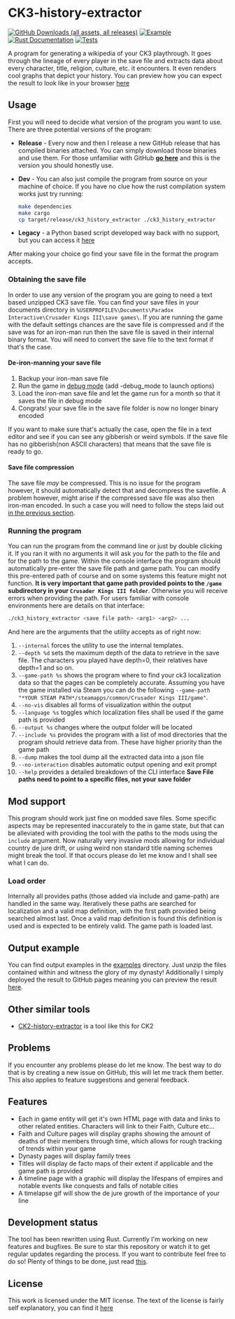 # CK3-history-extractor

[![GitHub Downloads (all assets, all releases)](https://img.shields.io/github/downloads/TCA166/CK3-history-extractor/total)](https://github.com/TCA166/CK3-history-extractor/releases/latest)
[![Example](https://img.shields.io/badge/GitHub_Pages-Output_Example-fuchsia)](https://tca166.github.io/CK3-history-extractor/TCA166's%20history/index.html)
[![Rust Documentation](https://img.shields.io/badge/GitHub_Pages-Documentation-blue)](https://tca166.github.io/CK3-history-extractor/ck3_history_extractor)
[![Tests](https://github.com/TCA166/CK3-history-extractor/actions/workflows/rust.yml/badge.svg)](https://github.com/TCA166/CK3-history-extractor/actions/workflows/rust.yml)

A program for generating a wikipedia of your CK3 playthrough.
It goes through the lineage of every player in the save file and extracts data about every character, title, religion, culture, etc. it encounters.
It even renders cool graphs that depict your history.
You can preview how you can expect the result to look like in your browser [here](https://tca166.github.io/CK3-history-extractor/TCA166's%20history/index.html)

## Usage

First you will need to decide what version of the program you want to use.
There are three potential versions of the program:

- **Release** - Every now and then I release a new GitHub release that has compiled binaries attached.
    You can simply download those binaries and use them.
    For those unfamiliar with GitHub **[go here](https://github.com/TCA166/CK3-history-extractor/releases/latest)** and this is the version you should honestly use.
- **Dev** - You can also just compile the program from source on your machine of choice. If you have no clue how the rust compilation system works just try running:

    ```sh
    make dependencies
    make cargo
    cp target/release/ck3_history_extractor ./ck3_history_extractor
    ```

- **Legacy** - a Python based script developed way back with no support, but you can access it [here](https://github.com/TCA166/CK3-history-extractor/releases/tag/v1.0.0)

After making your choice go find your save file in the format the program accepts.

### Obtaining the save file

In order to use any version of the program you are going to need a text based unzipped CK3 save file.
You can find your save files in your documents directory in ```%USERPROFILE%\Documents\Paradox Interactive\Crusader Kings III\save games\```.
If you are running the game with the default settings chances are the save file is compressed and if the save was for an iron-man run then the save file is saved in their internal binary format.
You will need to convert the save file to the text format if that's the case.

#### De-iron-manning your save file

1. Backup your iron-man save file
2. Run the game in [debug mode](https://ck3.paradoxwikis.com/Console_commands#Enabling_debug_mode) (add -debug_mode to launch options)
3. Load the iron-man save file and let the game run for a month so that it saves the file in debug mode
4. Congrats! your save file in the save file folder is now no longer binary encoded

If you want to make sure that's actually the case, open the file in a text editor and see if you can see any gibberish or weird symbols.
If the save file has no gibberish(non ASCII characters) that means that the save file is ready to go.

#### Save file compression

The save file *may* be compressed.
This is no issue for the program however, it should automatically detect that and decompress the savefile.
A problem however, might arise if the compressed save file was also then iron-man encoded.
In such a case you will need to follow the steps laid out [in the previous section](#de-iron-manning-your-save-file).

### Running the program

You can run the program from the command line or just by double clicking it.
If you ran it with no arguments it will ask you for the path to the file and for the path to the game.
Within the console interface the program should automatically pre-enter the save file path and game path.
You can modify this pre-entered path of course and on some systems this feature might not function.
**It is very important that game path provided points to the ```/game``` subdirectory in your ```Crusader Kings III folder```**.
Otherwise you will receive errors when providing the path.
For users familiar with console environments here are details on that interface:

```sh
./ck3_history_extractor <save file path> <arg1> <arg2> ...
```

And here are the arguments that the utility accepts as of right now:

1. ```--internal``` forces the utility to use the internal templates.
2. ```--depth %d``` sets the maximum depth of the data to retrieve in the save file. The characters you played have depth=0, their relatives have depth=1 and so on.
3. ```--game-path %s``` shows the program where to find your ck3 localization data so that the pages can be completely accurate. Assuming you have the game installed via Steam you can do the following ```--game-path "*YOUR STEAM PATH*/steamapps/common/Crusader Kings III/game"```.
4. ```--no-vis``` disables all forms of visualization within the output
5. ```--language %s``` toggles which localization files shall be used if the game path is provided
6. ```--output %s``` changes where the output folder will be located
7. ```--include %s``` provides the program with a list of mod directories that the program should retrieve data from. These have higher priority than the game path
8. ```--dump``` makes the tool dump all the extracted data into a json file
9. ```--no-interaction``` disables automatic output opening and exit prompt
10. ```--help``` provides a detailed breakdown of the CLI interface
**Save File paths need to point to a specific files, not your save folder**

## Mod support

This program should work just fine on modded save files.
Some specific aspects may be represented inaccurately to the in game state, but that can be alleviated with providing the tool with the paths to the mods using the ```include``` argument.
Now naturally very invasive mods allowing for individual country de jure drift, or using weird non standard title naming schemes might break the tool.
If that occurs please do let me know and I shall see what I can do.

### Load order

Internally all provides paths (those added via include and game-path) are handled in the same way.
Iteratively these paths are searched for localization and a valid map definition, with the first path provided being searched almost last.
Once a valid map definition is found this definition is used and is expected to be entirely valid.
The game path is loaded last.

## Output example

You can find output examples in the [examples](examples/) directory.
Just unzip the files contained within and witness the glory of my dynasty!
Additionally I simply deployed the result to GitHub pages meaning you can preview the result [here](https://tca166.github.io/CK3-history-extractor/TCA166's%20history/index.html).

## Other similar tools

- [CK2-history-extractor](https://github.com/TCA166/CK2-history-extractor) is a tool like this for CK2

## Problems

If you encounter any problems please do let me know.
The best way to do that is by creating a new issue on GitHub, this will let me track them better.
This also applies to feature suggestions and general feedback.

## Features

- Each in game entity will get it's own HTML page with data and links to other related entities. Characters will link to their Faith, Culture etc...
- Faith and Culture pages will display graphs showing the amount of deaths of their members through time, which allows for rough tracking of trends within your game
- Dynasty pages will display family trees
- Titles will display de facto maps of their extent if applicable and the game path is provided
- A timeline page with a graphic will display the lifespans of empires and notable events like conquests and falls of notable cities
- A timelapse gif will show the de jure growth of the importance of your line

## Development status

The tool has been rewritten using Rust.
Currently I'm working on new features and bugfixes.
Be sure to star this repository or watch it to get regular updates regarding the process.
If you want to contribute feel free to do so!
Plenty of things to be done, just read [this](./CONTRIBUTING.md).

## License

This work is licensed under the MIT license.
The text of the license is fairly self explanatory, you can find it [here](./license.txt)

